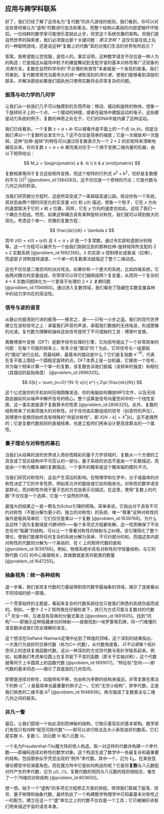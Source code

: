 ## 应用与跨学科联系

好了，我们已经了解了这场名为“复代数”的非凡游戏的规则。我们看到，你可以对这些曾经被认为“虚构”的数进行加法和乘法，而整个结构以美丽的内部逻辑环环相扣。一位纯粹的数学家可能很乐意就此止步，欣赏这个系统优雅的架构。但我们是自然世界的探索者，我们必须提出那个关键问题：*那又怎样？* 这仅仅是在纸上玩的一种聪明游戏，还是说这种“复数上的代数”真的对我们生活的世界有所启示？

答案，我希望能让您信服，是惊人的。事实证明，这种数学语言不仅仅是一种人为的构造；它是描述从磁场中粒子的螺旋舞动到支配宇宙的基本对称性等广泛现象的*完美*方言。复数在自然科学中的“不合理的有效性”本身就是一个发现的故事。我们将看到，复代数常常充当着伟大的*统一者*和深刻的*简化者*，使我们能够看到深层的联系，并解决那些如果我们固执地只使用实数将会异常复杂的问题。

### 振荡与动力学的几何学

让我们从一些我们几乎可以触摸到的东西开始：移动、摆动和旋转的物体。想象一下旋转轮子上的一个点、一个摆动的钟摆，或者在磁场中螺旋运动的电子。这些都是动力系统的例子。复数的神奇之处在于，它们的DNA中就内置了这种运动。

我们已经看到，一个复数 $z = a+ib$ 可以被看作是平面上的一个点 $(a,b)$。但是当我们*乘以*一个复数时会发生什么？这不仅仅是简单的缩放；它是一次缩放*和*一次旋转。这种“拉伸-旋转”的特性可以通过将复数表示为一个 $2 \times 2$ 的实矩阵来清晰地展现出来。任何复数 $z=a+ib$ 都完美对应于一个用于变换二维向量的机器，由以下矩阵给出：

$$
M_z = \begin{pmatrix} a & -b \\ b & a \end{pmatrix}
$$

复数相乘等同于复合这些矩阵变换，而这个矩阵的行列式 $a^2+b^2$，恰好是复数模的平方 $|z|^2$ [@problem_id:1384283]。这不仅仅是一个奇特的巧合；它是代数与几何之间的桥梁。

当我们研究微分方程时，这座桥梁变成了一条超级高速公路。假设你有一个系统，其状态由两个随时间变化的实变量 $x(t)$ 和 $y(t)$ 描述。想象一个粒子，它在 $x$ 方向的速度取决于它的 $x$ 和 $y$ 位置，同样，它在 $y$ 方向的速度也如此。这给了我们一个耦合方程组。然而，如果这种耦合具有某种旋转对称性，我们就可以得到极大的简化。考虑这个单一、优雅的复数方程：

$$
\frac{dz}{dt} = \lambda z
$$

其中 $z(t) = x(t) + iy(t)$ 且 $\lambda = \alpha + i\beta$ 是一个复常数。通过令实部和虚部分别相等，这一个方程可以展开为一个由我们刚刚见到的那种拉伸-旋转矩阵所支配的 $2 \times 2$ 实数系统 [@problem_id:1692356]。$\lambda$ 的实部 $\alpha$ 控制增长或衰减（拉伸），而虚部 $\beta$ 控制旋转速度。一个单一的复数乘法就描述了整个二维动态。

这也不仅仅是二维空间的派对戏法。如果你有一个更大的系统，比如四维系统，它由两对耦合的变量组成，你常常可以将它们捆绑成两个复变量，从而将一个复杂的 $4 \times 4$ 实数问题转化为一个更易于处理的 $2 \times 2$ *复数*问题 [@problem_id:1156860]。通过进入复数领域，我们看到了隐藏在实数变量森林中的动力学内在的简洁性。

### 信号与波的语言

从静止的振荡到行进的振荡——换言之，波——只有一小步之遥。我们的现代世界建立在波和信号之上：承载我们声音的声波，承载我们数据的无线电波，形成图像的光波。复代数为理解和操纵这些信号提供了不可或缺的工具：傅里叶变换。

离散傅里叶变换（DFT）是数字信号处理的引擎，它向信号提出了一个非常简单的问题：在每个可能的频率上，有多少是“摆动”的？为此，它将信号与一组基础的“摆动”进行比较。而最纯粹、最基本的摆动是什么？它们是复指数 $e^{-i\theta}$，代表在复平面上围绕一个圆稳定旋转的点。DFT本质上是一台机器，它接收一个信号，并为每个频率计算一个单一的复数，该复数告诉我们振幅（该频率的强度）和相位（其摆动的起始角度） [@problem_id:2896325]。

$$
X[k] = \sum_{n=0}^{N-1} x[n] e^{-j 2\pi \frac{nk}{N}}
$$

这个公式是你的手机如何压缩图像发送、你的电脑如何播放MP3文件，以及无线路由器如何从噪声中解开信号的核心。整个运算是信号向量空间中的一个线性变换，这一事实直接源于复数算术的性质 [@problem_id:2896325]。此外，复数的结构带来了优美而强大的对称性。对于任何由实数组成的信号（如音符的声压），其傅里叶变换将始终具有特殊的“共轭对称性”，即 $X[N-k] = X^*[k]$。这不是偶然的；它是复数代数规则的直接结果，也是工程师们用来设计更高效算法的一个属性。

### 量子理论与对称性的基石

当我们从经典的波的世界进入奇妙而精彩的量子力学领域时，复数从一个方便的工具变成了现实结构中不可否认的一部分。量子系统的状态不是由一个实数描述，而是由一个称为概率*幅*的复数描述。一个事件的概率是这个概率幅的模的*平方*。

当我们研究对称性时，这会产生深远的影响。在物理学和化学中，分子或晶体的对称性决定了它的许多性质，例如其允许的能级或它如何吸收光。对称性的数学语言是群论，而对称性作用于量子态的方式由表示论描述。在这里，使用“复数上的代数”不仅仅是一个选择，它是一个自然的环境。

最强大的结果之一是一颗名为Schur引理的明珠。简单来说，它指出对于具有不可约对称性（不能分解为更小的、独立的对称性）的系统，唯一“尊重”这种对称性的操作是极其简单的：它们仅仅是乘以一个复数 [@problem_id:1639766]。为什么会这样？因为复数域是*代数闭的*——每个多项式方程都有解。这一性质确保了不存在任何“隐藏”的结构，可以让一个尊重对称性的映射与之纠缠。该引理简化了整个理论，使我们能够将任何复杂的系统分解为简单、不可约部分的和，而描述其内部对称性的代数则分解为一个美丽的、在 $\mathbb{C}$ 上的矩阵代数的直和 [@problem_id:1639766]。例如，物理系统中具有对称性的守恒量结构，与它的群代数 $\mathbb{C}[G]$ 的中心直接相关，其维数就是其共轭类的数量 [@problem_id:1647255]。

### 抽象视角：统一各种结构

退一步看，我们发现复代数的力量延伸到现代数学最抽象的领域，揭示了连接看似不同领域的统一原理。

一个贯穿始终的主题是，看起来复杂的代数系统往往只是我们熟悉的系统伪装而成的。例如，一整个 $2 \times 2$ 矩阵族在仔细检查下，其行为方式可能与复数对的代数 $\mathbb{C}^2$ 完全一样，后者具有简单的分量式乘法 [@problem_id:1891605]。找到“同构”——即揭示这种隐藏身份的映射——就像找到一块罗塞塔石碑，将一门难懂的语言翻译成我们完全理解的语言。

这个想法在Gelfand-Naimark定理中达到了辉煌的顶峰。这个深刻的结果指出，一大类行为良好的交换代数（称为C*-代数），从代数角度看，*只不过是*某个拓扑空间上的连续复值函数代数。这以一种深刻的方式将代数与拓扑学联系起来。例如，如果我们考虑单位圆上在复共轭下不变的函数（即关于实轴对称），这个代数就等同于上半圆周上的函数代数 [@problem_id:1891617]。“特征标”空间——即代数的基本同态——揭示了其底层的几何空间。

即使是连续对称性，如旋转和平移，也由称为李群的结构来描述。非零复数在乘法下的群 $(\mathbb{C}^*, \cdot)$ 是最简单也最重要的例子之一。它的“无穷小结构”，即李代数，正是我们熟悉的二维平面 $\mathbb{R}^2$ [@problem_id:1646836]，再次强调了复数乘法与二维几何之间的联系。

### 非凡一瞥

最后，让我们窥视一个如此深刻而神秘的结构，它暗示着现实的基本架构。数学家们发现只有四种“赋范可除代数”——即可以进行除法且大小表现良好的数系。它们是实数 $\mathbb{R}$、复数 $\mathbb{C}$、四元数 $\mathbb{H}$ 和八元数 $\mathbb{O}$。

一个名为Freudenthal-Tits魔方阵的惊人构造，取一对这样的代数并构建一个李代数——即编码连续对称性的数学对象。这个构造生成了数学中一些最复杂和最重要的结构，包括那些似乎凭空出现的“例外”李代数。其中一个，记为 $E_6$，在某些弦理论模型中扮演着角色。而在魔方阵中它是如何构造的呢？它是将**复数**与八元数配对时产生的李代数，记为 $\mathfrak{g}(\mathbb{C}, \mathbb{O})$。复数代数的规则与八元数的规则相结合，催生了一个78维的对称结构 [@problem_id:803650]。

想一想。始于一个“虚构”的多项式方程修正方案的旅程，带领我们穿越了振荡、信号、量子物理和抽象代数，最终到达了一个构建数学物理学中已知最基本对称性之一的配方。建立在这一个“虚”单位之上的代数不仅仅是一个工具；它已被编织进我们用来描述宇宙的语言本身。
